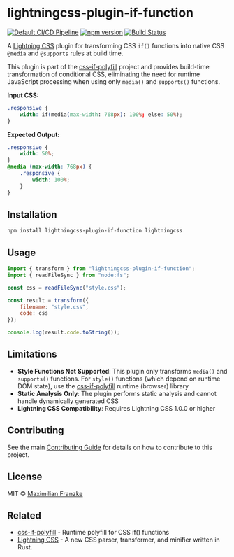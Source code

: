 # lightningcss-plugin-if-function

[![Default CI/CD Pipeline](https://github.com/mfranzke/css-if-polyfill/actions/workflows/default.yml/badge.svg)](https://github.com/mfranzke/css-if-polyfill/actions/workflows/default.yml)
[![npm version](https://badge.fury.io/js/lightningcss-plugin-if-function.svg)](https://badge.fury.io/js/lightningcss-plugin-if-function)
[![Build Status](https://github.com/mfranzke/css-if-polyfill/workflows/CI/badge.svg)](https://github.com/mfranzke/css-if-polyfill/actions)

A [Lightning CSS](https://lightningcss.dev/) plugin for transforming CSS `if()` functions into native CSS `@media` and `@supports` rules at build time.

This plugin is part of the [css-if-polyfill](https://github.com/mfranzke/css-if-polyfill/tree/main/packages/css-if-polyfill/) project and provides build-time transformation of conditional CSS, eliminating the need for runtime JavaScript processing when using only `media()` and `supports()` functions.

**Input CSS:**

```css
.responsive {
	width: if(media(max-width: 768px): 100%; else: 50%);
}
```

**Expected Output:**

```css
.responsive {
	width: 50%;
}
@media (max-width: 768px) {
	.responsive {
		width: 100%;
	}
}
```

## Installation

```bash
npm install lightningcss-plugin-if-function lightningcss
```

## Usage

```js
import { transform } from "lightningcss-plugin-if-function";
import { readFileSync } from "node:fs";

const css = readFileSync("style.css");

const result = transform({
	filename: "style.css",
	code: css
});

console.log(result.code.toString());
```

## Limitations

- **Style Functions Not Supported**: This plugin only transforms `media()` and `supports()` functions. For `style()` functions (which depend on runtime DOM state), use the [css-if-polyfill](https://github.com/mfranzke/css-if-polyfill/tree/main/packages/css-if-polyfill/) runtime (browser) library
- **Static Analysis Only**: The plugin performs static analysis and cannot handle dynamically generated CSS
- **Lightning CSS Compatibility**: Requires Lightning CSS 1.0.0 or higher

## Contributing

See the main [Contributing Guide](https://github.com/mfranzke/css-if-polyfill/blob/main/CONTRIBUTING.md) for details on how to contribute to this project.

## License

MIT © [Maximilian Franzke](https://github.com/mfranzke)

## Related

- [css-if-polyfill](https://github.com/mfranzke/css-if-polyfill/tree/main/packages/css-if-polyfill/) - Runtime polyfill for CSS if() functions
- [Lightning CSS](https://lightningcss.dev/) - A new CSS parser, transformer, and minifier written in Rust.
